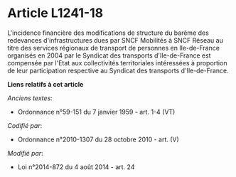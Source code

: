 # Article L1241-18

L'incidence financière des modifications de structure du barème des redevances d'infrastructures dues par SNCF Mobilités à
SNCF Réseau au titre des services régionaux de transport de personnes en Ile-de-France organisés en 2004 par le Syndicat des
transports d'Ile-de-France est compensée par l'Etat aux collectivités territoriales intéressées à proportion de leur
participation respective au Syndicat des transports d'Ile-de-France.

**Liens relatifs à cet article**

_Anciens textes_:

  - Ordonnance n°59-151 du 7 janvier 1959 - art. 1-4 (VT)

_Codifié par_:

  - Ordonnance n°2010-1307 du 28 octobre 2010 - art. (V)

_Modifié par_:

  - Loi n°2014-872 du 4 août 2014 - art. 24
